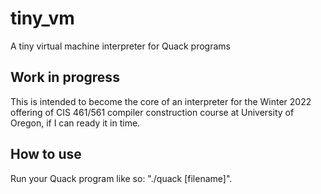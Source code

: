 # tiny_vm
A tiny virtual machine interpreter for Quack programs

## Work in progress

This is intended to become the core of an interpreter for the Winter 2022
offering of CIS 461/561 compiler construction course at University of Oregon, 
if I can ready it in time. 

## How to use

Run your Quack program like so: "./quack [filename]".
